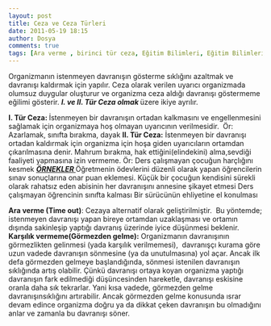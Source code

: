 ```yaml
---
layout: post
title: Ceza ve Ceza Türleri
date: 2011-05-19 18:15
author: Dosya
comments: true
tags: [Ara verme , birinci tür ceza, Eğitim Bilimleri, Eğitim Bilimleri, ikinci tip ceza, Karşılık vermeme]
---
```

Organizmanın istenmeyen davranışın gösterme sıklığını azaltmak ve davranışı kaldırmak için yapılır. Ceza olarak verilen uyarıcı organizmada olumsuz duygular oluşturur ve organizma ceza aldığı davranışı göstermeme eğilimi gösterir.
<em><strong>I. ve II. Tür Ceza olmak </strong></em>üzere ikiye ayrılır.

<strong>I. Tür Ceza: </strong>İstenmeyen bir davranışın ortadan kalkmasını ve engellenmesini sağlamak için organizmaya hoş olmayan uyarıcının verilmesidir.  Ör: Azarlamak, sınıfta bırakma, dayak
<strong>II. Tür Ceza:</strong> İstenmeyen bir davranışı ortadan kaldırmak için organizma için hoşa giden uyarıcıların ortamdan çıkarılmasına denir. Mahrum bırakma, hak ettiğini(elindekini) alma,sevdiği faaliyeti yapmasına izin vermeme. Ör: Ders çalışmayan çocuğun harçlığını kesmek
<span style="text-decoration: underline;"><em><strong>ÖRNEKLER
</strong></em></span>Öğretmenin ödevlerini düzenli olarak yapan öğrencilerin sınav sonuçlarına onar puan eklemesi.
Küçük bir çocuğun kendisini sürekli olarak rahatsız eden abisinin her davranışını annesine şikayet etmesi
Ders çalışmayan öğrencinin sınıfta kalması Bir sürücünün ehliyetine el konulması

<strong>Ara verme (Time out)</strong>: Cezaya alternatif olarak geliştirilmiştir.  Bu yöntemde; istenmeyen davranışı yapan bireye ortamdan uzaklaşması ve ortamın dışında sakinleşip yaptığı davranış üzerinde iyice düşünmesi beklenir.
<strong>Karşılık vermeme(Görmezden gelme):</strong> Organizmanın davranışının görmezlikten gelinmesi (yada karşılık verilmemesi),  davranışçı kurama göre uzun vadede davranışın sönmesine (ya da unutulmasına) yol açar. Ancak ilk defa görmezden gelmeye başlandığında, sönmesi istenilen davranışın sıklığında artış olabilir. Çünkü davranışı ortaya koyan organizma yaptığı davranışın fark edilmediği düşüncesinden hareketle, davranışı eskisine oranla daha sık tekrarlar. Yani kısa vadede, görmezden gelme davranışınsıklığını artırabilir. Ancak görmezden gelme konusunda ısrar devam edince organizma doğru ya da dikkat çeken davranışın bu olmadığını anlar ve zamanla bu davranışı söner.
